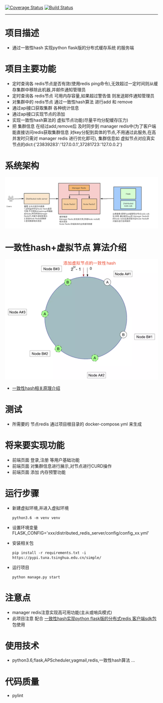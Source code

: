 [![Coverage Status](https://coveralls.io/repos/github/Rgcsh/distributed_redis_server/badge.svg)](https://coveralls.io/github/Rgcsh/distributed_redis_server)
[![Build Status](https://travis-ci.org/Rgcsh/distributed_redis_server.svg?branch=master)](https://travis-ci.org/Rgcsh/distributed_redis_server)

***

# 项目描述
* 通过一致性hash 实现python flask版的分布式缓存系统 的服务端

# 项目主要功能
* 定时查询各 redis节点是否有效(使用redis ping命令),无效超过一定时间则从缓存集群中移除此机器,并邮件通知管理员
* 定时查询各 redis节点 可用内存容量,如果超过警告值 则发送邮件通知管理员
* 对集群中的 redis节点 通过一致性hash算法 进行add 和 remove
* 通过api接口获取集群 各种统计信息
* 通过api接口实现节点的添加
* 实现一致性hash算法的 虚拟节点功能(尽量平均分配缓存压力)
* 把 集群信息 在经过add,remove后 及时同步到 manager redis中(为了客户端能直接访问redis获取集群信息 对key分配到具体的节点,不用通过此服务,在高并发时只需对 manager redis 进行优化即可),
    集群信息如 虚拟节点对应真实节点的dict:{'23839283':'127.0.0.1',37281723:'127.0.0.2'}

# 系统架构
![系统架构](docs/img/architecture.jpg)

# 一致性hash+虚拟节点 算法介绍
![一致性hash](docs/img/hash.jpg)
* [一致性hash相关原理介绍](https://blog.csdn.net/cywosp/article/details/23397179/)

# 测试
* 所需要的 节点redis 通过项目根目录的 docker-compose.yml 来生成

# 将来要实现功能
* 前端页面 登录,注册 等用户基础功能
* 前端页面 对集群信息进行展示,对节点进行CURD操作
* 前端页面 添加 内存预警功能

# 运行步骤
* 新建虚拟环境,并进入虚拟环境 
    ```
    python3.6 -m venv venv
    ```

* 设置环境变量 FLASK_CONFIG='xxx/distributed_redis_server/config/config_xx.yml'

* 安装相关包
    ```
    pip install -r requirements.txt -i https://pypi.tuna.tsinghua.edu.cn/simple/
    ```

* 运行项目
    ```
    python manage.py start
    ```

# 注意点
* manager redis注意实现高可用功能(主从或哨兵模式)
* 此项目注意 配合 [一致性hash实现python flask版的分布式redis 客户端sdk包](https://github.com/Rgcsh/distributed_redis_sdk.git) 包使用

# 使用技术
* python3.6,flask,APScheduler,yagmail,redis,一致性hash算法 ...

# 代码质量
* pylint
